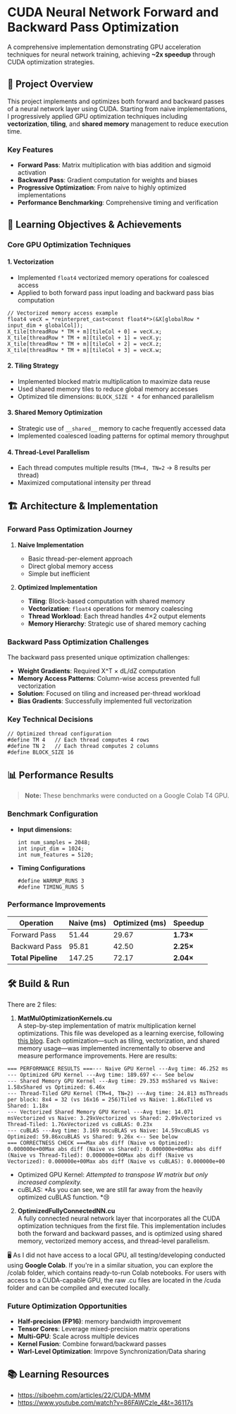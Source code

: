 # CUDA Neural Network Forward and Backward Pass Optimization

A comprehensive implementation demonstrating GPU acceleration techniques for neural network training, achieving **~2x speedup** through CUDA optimization strategies.
## 🚀 Project Overview

This project implements and optimizes both forward and backward passes of a neural network layer using CUDA. Starting from naive implementations, I progressively applied GPU optimization techniques including **vectorization**, **tiling**, and **shared memory** management to reduce execution time.

### Key Features
- **Forward Pass**: Matrix multiplication with bias addition and sigmoid activation
- **Backward Pass**: Gradient computation for weights and biases
- **Progressive Optimization**: From naive to highly optimized implementations
- **Performance Benchmarking**: Comprehensive timing and verification

## 🎯 Learning Objectives & Achievements

### Core GPU Optimization Techniques 

#### 1. **Vectorization** 
- Implemented `float4` vectorized memory operations for coalesced access
- Applied to both forward pass input loading and backward pass bias computation

```cuda
// Vectorized memory access example
float4 vecX = *reinterpret_cast<const float4*>(&X[globalRow * input_dim + globalCol]);
X_tile[threadRow * TM + m][tileCol + 0] = vecX.x;
X_tile[threadRow * TM + m][tileCol + 1] = vecX.y;
X_tile[threadRow * TM + m][tileCol + 2] = vecX.z;
X_tile[threadRow * TM + m][tileCol + 3] = vecX.w;
```

#### 2. **Tiling Strategy**
- Implemented blocked matrix multiplication to maximize data reuse
- Used shared memory tiles to reduce global memory accesses
- Optimized tile dimensions: `BLOCK_SIZE * 4` for enhanced parallelism

#### 3. **Shared Memory Optimization**
- Strategic use of `__shared__` memory to cache frequently accessed data
- Implemented coalesced loading patterns for optimal memory throughput

#### 4. **Thread-Level Parallelism**
- Each thread computes multiple results (`TM=4, TN=2` → 8 results per thread)
- Maximized computational intensity per thread

## 🏗️ Architecture & Implementation

### Forward Pass Optimization Journey

1. **Naive Implementation**
   - Basic thread-per-element approach
   - Direct global memory access
   - Simple but inefficient

2. **Optimized Implementation**
   - **Tiling**: Block-based computation with shared memory
   - **Vectorization**: `float4` operations for memory coalescing  
   - **Thread Workload**: Each thread handles 4×2 output elements
   - **Memory Hierarchy**: Strategic use of shared memory caching

### Backward Pass Optimization Challenges

The backward pass presented unique optimization challenges:

- **Weight Gradients**: Required X^T × dL/dZ computation
- **Memory Access Patterns**: Column-wise access prevented full vectorization
- **Solution**: Focused on tiling and increased per-thread workload
- **Bias Gradients**: Successfully implemented full vectorization

### Key Technical Decisions

```cuda
// Optimized thread configuration
#define TM 4   // Each thread computes 4 rows
#define TN 2   // Each thread computes 2 columns  
#define BLOCK_SIZE 16
```

## 📊 Performance Results

> **Note:** These benchmarks were conducted on a Google Colab T4 GPU.

### Benchmark Configuration

- **Input dimensions:**  
  ```cuda
  int num_samples = 2048;
  int input_dim = 1024;
  int num_features = 5120;
- **Timing Configurations**
  ```cuda
  #define WARMUP_RUNS 3
  #define TIMING_RUNS 5

### Performance Improvements

| Operation | Naive (ms) | Optimized (ms) | Speedup |
|-----------|------------|----------------|---------|
| Forward Pass | 51.44 | 29.67 | **1.73×** |
| Backward Pass | 95.81 | 42.50 | **2.25×** |
| **Total Pipeline** | 147.25 | 72.17 | **2.04×** |


## 🛠️ Build & Run

There are 2 files:

1. **MatMulOptimizationKernels.cu**  
   A step-by-step implementation of matrix multiplication kernel optimizations. This file was developed as a learning exercise, following [this blog](https://siboehm.com/articles/22/CUDA-MMM). Each optimization—such as tiling, vectorization, and shared memory usage—was implemented incrementally to observe and measure performance improvements.
Here are results:
```
=== PERFORMANCE RESULTS ===--- Naive GPU Kernel ---Avg time: 46.252 ms
--- Optimized GPU Kernel ---Avg time: 189.697 <-- See below
--- Shared Memory GPU Kernel ---Avg time: 29.353 msShared vs Naive: 1.58xShared vs Optimized: 6.46x
--- Thread-Tiled GPU Kernel (TM=4, TN=2) ---Avg time: 24.813 msThreads per block: 8x4 = 32 (vs 16x16 = 256)Tiled vs Naive: 1.86xTiled vs Shared: 1.18x
--- Vectorized Shared Memory GPU Kernel ---Avg time: 14.071 msVectorized vs Naive: 3.29xVectorized vs Shared: 2.09xVectorized vs Thread-Tiled: 1.76xVectorized vs cuBLAS: 0.23x
--- cuBLAS ---Avg time: 3.169 mscuBLAS vs Naive: 14.59xcuBLAS vs Optimized: 59.86xcuBLAS vs Shared: 9.26x <-- See below
=== CORRECTNESS CHECK ===Max abs diff (Naive vs Optimized): 0.000000e+00Max abs diff (Naive vs Shared): 0.000000e+00Max abs diff (Naive vs Thread-Tiled): 0.000000e+00Max abs diff (Naive vs Vectorized): 0.000000e+00Max abs diff (Naive vs cuBLAS): 0.000000e+00
```
- Optimized GPU Kernel: *Attempted to transpose W matrix but only increased complexity.*
- cuBLAS: *As you can see, we are still far away from the heavily optimized cuBLAS function. *😢

2. **OptimizedFullyConnectedNN.cu**  
   A fully connected neural network layer that incorporates all the CUDA optimization techniques from the first file. This implementation includes both the forward and backward passes, and is optimized using shared memory, vectorized memory access, and thread-level parallelism.

🖥️ As I did not have access to a local GPU, all testing/developing conducted using **Google Colab**. If you're in a similar situation, you can explore the /colab folder, which contains ready-to-run Colab notebooks.
For users with access to a CUDA-capable GPU, the raw .cu files are located in the /cuda folder and can be compiled and executed locally.

### Future Optimization Opportunities
- **Half-precision (FP16)**: memory bandwidth improvement
- **Tensor Cores**: Leverage mixed-precision matrix operations
- **Multi-GPU**: Scale across multiple devices
- **Kernel Fusion**: Combine forward/backward passes
- **Warl-Level Optimization**: Imrpove Synchronization/Data sharing

## 📚 Learning Resources
- https://siboehm.com/articles/22/CUDA-MMM
- https://www.youtube.com/watch?v=86FAWCzIe_4&t=36117s

